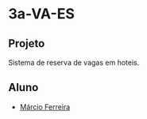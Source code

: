 # 3a-VA-ES
## Projeto
Sistema de reserva de vagas em hoteis.
## Aluno
- [Márcio Ferreira](https://github.com/MarcioFerreiraII)
